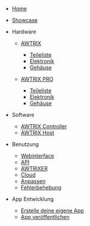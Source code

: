 - [Home](de-de/)
- [Showcase](de-de/showcase)

- Hardware

  - [AWTRIX](de-de/hardware_awtrix/description)

    - [Teileliste](de-de/hardware_awtrix/partslist)
    - [Elektronik](de-de/hardware_awtrix/electronics)
    - [Gehäuse](de-de/hardware_awtrix/housing)

  - [AWTRIX PRO](de-de/hardware_awtrix_pro/description_pro)

    - [Teileliste](de-de/hardware_awtrix_pro/partlist_pro)
    - [Elektronik](de-de/hardware_awtrix_pro/electronics_pro)
    - [Gehäuse](de-de/hardware_awtrix_pro/housing_pro)

* Software

  - [AWTRIX Controller](de-de/firmware)
  - [AWTRIX Host](de-de/host)

* Benutzung

  - [Webinterface](de-de/web)
  - [API](de-de/api)
  - [AWTRIXER](de-de/awtrixer)
  - [Cloud](de-de/cloud)
  - [Anpassen](de-de/customize)
  - [Fehlerbehebung](de-de/trouble)

* App Entwicklung
  - [Erstelle deine eigene App](de-de/app)
  - [App veröffentlichen](de-de/apppublish)
